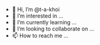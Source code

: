 - 👋 Hi, I’m @t-a-khoi
- 👀 I’m interested in ...
- 🌱 I’m currently learning ...
- 💞️ I’m looking to collaborate on ...
- 📫 How to reach me ...

<!---
t-a-khoi/t-a-khoi is a ✨ special ✨ repository because its `README.md` (this file) appears on your GitHub profile.
You can click the Preview link to take a look at your changes.
--->
